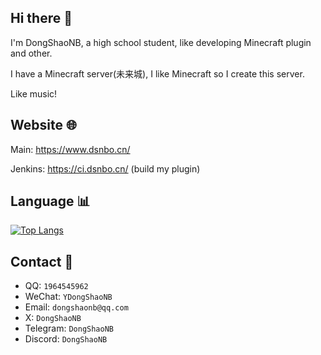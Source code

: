 ## Hi there :wave:
I'm DongShaoNB, a high school student, like developing Minecraft plugin and other.  
  
I have a Minecraft server(未来城), I like Minecraft so I create this server.  
  
Like music!

## Website :globe_with_meridians:
Main: https://www.dsnbo.cn/  
  
Jenkins: https://ci.dsnbo.cn/ (build my plugin)

## Language :bar_chart:
[![Top Langs](https://github-readme-stats.vercel.app/api/top-langs/?username=dongshaonb&layout=compact)](https://github.com/anuraghazra/github-readme-stats)

## Contact :iphone:
- QQ: `1964545962`
- WeChat: `YDongShaoNB`
- Email: `dongshaonb@qq.com`
- X: `DongShaoNB`
- Telegram: `DongShaoNB`
- Discord: `DongShaoNB`
